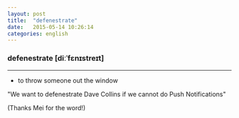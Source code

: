```yaml
---
layout: post
title:  "defenestrate"
date:   2015-05-14 10:26:14 
categories: english
---
```

### defenestrate [diːˈfɛnɪstreɪt]
-----------

- to throw someone out the window

"We want to defenestrate Dave Collins if we cannot do Push Notifications"


(Thanks Mei for the word!)
